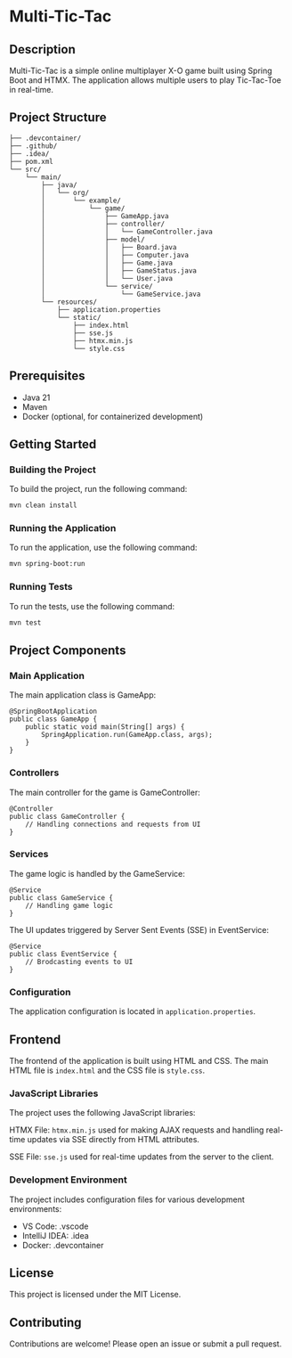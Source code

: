 # Multi-Tic-Tac

## Description
Multi-Tic-Tac is a simple online multiplayer X-O game built using Spring Boot and HTMX. The application allows multiple users to play Tic-Tac-Toe in real-time.

## Project Structure

~~~~multi-tic-tac/ 
├── .devcontainer/
├── .github/
├── .idea/
├── pom.xml
└── src/
    └── main/
        ├── java/
        │   └── org/
        │       └── example/
        │           └── game/
        │               ├── GameApp.java
        │               ├── controller/
        │               │   └── GameController.java
        │               ├── model/
        │               │   ├── Board.java
        │               │   ├── Computer.java
        │               │   ├── Game.java
        │               │   ├── GameStatus.java
        │               │   └── User.java
        │               └── service/
        │                   └── GameService.java
        └── resources/
            ├── application.properties
            └── static/
                ├── index.html
                ├── sse.js
                ├── htmx.min.js
                └── style.css
~~~~


## Prerequisites
- Java 21
- Maven
- Docker (optional, for containerized development)

## Getting Started

### Building the Project
To build the project, run the following command:
```sh
mvn clean install
```

### Running the Application
To run the application, use the following command:
```sh
mvn spring-boot:run
```

### Running Tests
To run the tests, use the following command:
```sh
mvn test
```

## Project Components
### Main Application
The main application class is GameApp:
```
@SpringBootApplication
public class GameApp {
    public static void main(String[] args) {
        SpringApplication.run(GameApp.class, args);
    }
}
```

### Controllers
The main controller for the game is GameController:
```
@Controller
public class GameController {
    // Handling connections and requests from UI
}
```

### Services
The game logic is handled by the GameService:
```
@Service
public class GameService {
    // Handling game logic
}
```
The UI updates triggered by Server Sent Events (SSE) in EventService:
```
@Service
public class EventService {
    // Brodcasting events to UI
}
```

### Configuration
The application configuration is located in `application.properties`.

## Frontend
The frontend of the application is built using HTML and CSS. The main HTML file is `index.html` and the CSS file is `style.css`.

### JavaScript Libraries
The project uses the following JavaScript libraries:

HTMX File: `htmx.min.js` used for making AJAX requests and handling real-time updates via SSE directly from HTML attributes.

SSE File: `sse.js` used for real-time updates from the server to the client.

### Development Environment
The project includes configuration files for various development environments:

- VS Code: .vscode
- IntelliJ IDEA: .idea
- Docker: .devcontainer

## License
This project is licensed under the MIT License.

## Contributing
Contributions are welcome! Please open an issue or submit a pull request.

